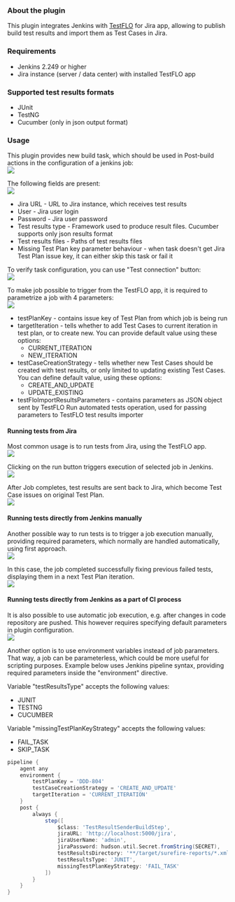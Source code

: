 ### About the plugin
This plugin integrates Jenkins with [TestFLO](https://marketplace.atlassian.com/apps/1211393/testflo-test-management-for-jira?hosting=datacenter&tab=overview) for Jira app, allowing to publish build test results and import them as Test Cases in Jira.

### Requirements
- Jenkins 2.249 or higher
- Jira instance (server / data center) with installed TestFLO app  

### Supported test results formats
- JUnit
- TestNG
- Cucumber (only in json output format)

### Usage
This plugin provides new build task, which should be used in Post-build actions in the configuration of a jenkins job:  
![](docs/images/post_build_action_select.png)

The following fields are present:  
![](docs/images/task_configuration.png)

- Jira URL - URL to Jira instance, which receives test results
- User - Jira user login
- Password - Jira user password
- Test results type - Framework used to produce result files. Cucumber supports only json results format
- Test results files - Paths of test results files
- Missing Test Plan key parameter behaviour - when task doesn't get Jira Test Plan issue key, it can either skip this task or fail it

To verify task configuration, you can use "Test connection" button:  
![](docs/images/connection_success.png)

To make job possible to trigger from the TestFLO app, it is required to parametrize a job with 4 parameters:  
![](docs/images/job_parameters.png)
- testPlanKey - contains issue key of Test Plan from which job is being run
- targetIteration - tells whether to add Test Cases to current iteration in test plan, or to create new. You can provide default value using these options: 
    - CURRENT_ITERATION
    - NEW_ITERATION
- testCaseCreationStrategy - tells whether new Test Cases should be created with test results, or only limited to updating existing Test Cases. 
You can define default value, using these options: 
    - CREATE_AND_UPDATE
    - UPDATE_EXISTING
- testFloImportResultsParameters - contains parameters as JSON object sent by TestFLO Run automated tests operation, used for passing parameters to TestFLO test results importer

#### Running tests from Jira
Most common usage is to run tests from Jira, using the TestFLO app.  
![](docs/images/jira_run.png)

Clicking on the run button triggers execution of selected job in Jenkins.  
![](docs/images/jenkins_progress.png)

After Job completes, test results are sent back to Jira, which become Test Case issues on original Test Plan.  
![](docs/images/jira_results.png) 

#### Running tests directly from Jenkins manually
Another possible way to run tests is to trigger a job execution manually, providing required parameters, which normally are handled automatically, using first approach.  
![](docs/images/jenkins_manual_run.png)

In this case, the job completed successfully fixing previous failed tests, displaying them in a next Test Plan iteration.  
![](docs/images/jira_results_next_iteration.png)

#### Running tests directly from Jenkins as a part of CI process
It is also possible to use automatic job execution, e.g. after changes in code repository are pushed. This however requires specifying default parameters in plugin configuration.  
![](docs/images/jenkins_default_parameters.png)

Another option is to use environment variables instead of job parameters. That way, a job can be parameterless, which could be more useful for scripting purposes.
Example below uses Jenkins pipeline syntax, providing required parameters inside the "environment" directive. 

Variable "testResultsType" accepts the following values:
- JUNIT
- TESTNG
- CUCUMBER

Variable "missingTestPlanKeyStrategy" accepts the following values:
- FAIL_TASK
- SKIP_TASK

```groovy
pipeline {
    agent any
    environment {
        testPlanKey = 'DDD-804'
        testCaseCreationStrategy = 'CREATE_AND_UPDATE'
        targetIteration = 'CURRENT_ITERATION'
    }
    post {
        always {
            step([
                $class: 'TestResultSenderBuildStep',
                jiraURL: 'http://localhost:5000/jira',
                jiraUserName: 'admin',
                jiraPassword: hudson.util.Secret.fromString(SECRET),
                testResultsDirectory: '**/target/surefire-reports/*.xml',
                testResultsType: 'JUNIT',
                missingTestPlanKeyStrategy: 'FAIL_TASK'
            ])
        }       
    }
}
```